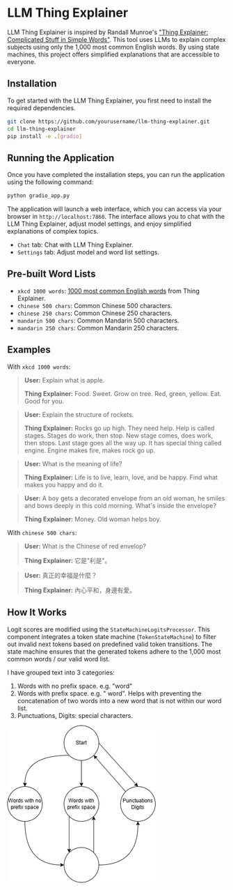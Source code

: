 # LLM Thing Explainer

LLM Thing Explainer is inspired by Randall Munroe's ["Thing Explainer: Complicated Stuff in Simple Words"](https://en.wikipedia.org/wiki/Thing_Explainer). This tool uses LLMs to explain complex subjects using only the 1,000 most common English words. By using state machines, this project offers simplified explanations that are accessible to everyone.

## Installation

To get started with the LLM Thing Explainer, you first need to install the required dependencies.

```bash
git clone https://github.com/yourusername/llm-thing-explainer.git
cd llm-thing-explainer
pip install -e .[gradio]
```

## Running the Application
Once you have completed the installation steps, you can run the application using the following command:

```bash
python gradio_app.py
```

The application will launch a web interface, which you can access via your browser in `http://localhost:7860`. The interface allows you to chat with the LLM Thing Explainer, adjust model settings, and enjoy simplified explanations of complex topics.

- `Chat` tab: Chat with LLM Thing Explainer.
- `Settings` tab: Adjust model and word list settings.

## Pre-built Word Lists

- `xkcd 1000 words`: [1000 most common English words](https://xkcd.com/simplewriter/words.js) from Thing Explainer.
- `chinese 500 chars`: Common Chinese 500 characters.
- `chinese 250 chars`: Common Chinese 250 characters.
- `mandarin 500 chars`: Common Mandarin 500 characters.
- `mandarin 250 chars`: Common Mandarin 250 characters.

## Examples

With `xkcd 1000 words`:

> **User:** Explain what is apple.
>
> **Thing Explainer:** Food. Sweet. Grow on tree. Red, green, yellow. Eat. Good for you.

> **User:** Explain the structure of rockets.
>
> **Thing Explainer:** Rocks go up high. They need help. Help is called stages. Stages do work, then stop. New stage comes, does work, then stops. Last stage goes all the way up. It has special thing called engine. Engine makes fire, makes rock go up.

> **User:** What is the meaning of life?
>
> **Thing Explainer:** Life is to live, learn, love, and be happy. Find what makes you happy and do it.

> **User:** A boy gets a decorated envelope from an old woman, he smiles and bows deeply in this cold morning. What's inside the envelope?
>
> **Thing Explainer:** Money. Old woman helps boy.

With `chinese 500 chars`:

> **User:** What is the Chinese of red envelop?
>
> **Thing Explainer:** 它是"利是"。

> **User:** 真正的幸福是什麼？
>
> **Thing Explainer:** 內心平和，身邊有愛。

## How It Works

Logit scores are modified using the `StateMachineLogitsProcessor`. This component integrates a token state machine (`TokenStateMachine`) to filter out invalid next tokens based on predefined valid token transitions. The state machine ensures that the generated tokens adhere to the 1,000 most common words / our valid word list.

I have grouped text into 3 categories:

1. Words with no prefix space. e.g. "word"
2. Words with prefix space. e.g. " word". Helps with preventing the concatenation of two words into a new word that is not within our word list.
3. Punctuations, Digits: special characters.

![](assets/state_machine.png)
